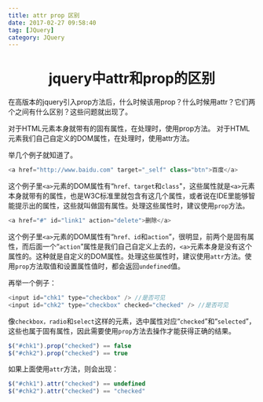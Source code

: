 ```yaml
---
title: attr prop 区别
date: 2017-02-27 09:58:40
tag: [JQuery]
category: JQuery
---
```


<center> 

# jquery中attr和prop的区别 #
 </center>
<!-- more -->
在高版本的jquery引入prop方法后，什么时候该用prop？什么时候用attr？它们两个之间有什么区别？这些问题就出现了。

对于HTML元素本身就带有的固有属性，在处理时，使用prop方法。
对于HTML元素我们自己自定义的DOM属性，在处理时，使用attr方法。

举几个例子就知道了。

```javascript
<a href="http://www.baidu.com" target="_self" class="btn">百度</a>
```

 这个例子里`<a>`元素的DOM属性有“`href、target`和`class`"，这些属性就是`<a>`元素本身就带有的属性，也是W3C标准里就包含有这几个属性，或者说在IDE里能够智能提示出的属性，这些就叫做固有属性。处理这些属性时，建议使用`prop`方法。

```javascript
<a href="#" id="link1" action="delete">删除</a>
```
这个例子里`<a>`元素的DOM属性有“`href、id`和`action`”，很明显，前两个是固有属性，而后面一个“`action`”属性是我们自己自定义上去的，`<a>`元素本身是没有这个属性的。这种就是自定义的DOM属性。处理这些属性时，建议使用`attr`方法。使用`prop`方法取值和设置属性值时，都会返回`undefined`值。



再举一个例子：

```javascript
<input id="chk1" type="checkbox" /> //是否可见
<input id="chk2" type="checkbox" checked="checked" /> //是否可见
```
像`checkbox，radio`和`select`这样的元素，选中属性对应“`checked`”和“`selected`”，这些也属于固有属性，因此需要使用`prop`方法去操作才能获得正确的结果。

```javascript
$("#chk1").prop("checked") == false
$("#chk2").prop("checked") == true
```
如果上面使用`attr`方法，则会出现：

```javascript
$("#chk1").attr("checked") == undefined
$("#chk2").attr("checked") == "checked"
```